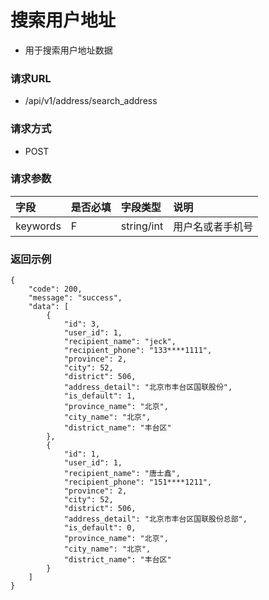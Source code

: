 # 搜索用户地址

* 用于搜索用户地址数据

### 请求URL

* /api/v1/address/search_address

### 请求方式
* POST
### 请求参数

| 字段       | 是否必填 | 字段类型       | 说明 |
|:---------|:-----|:-----------|:--|
| keywords | F    | string/int | 用户名或者手机号 |

### 返回示例

```
{
    "code": 200,
    "message": "success",
    "data": [
        {
            "id": 3,
            "user_id": 1,
            "recipient_name": "jeck",
            "recipient_phone": "133****1111",
            "province": 2,
            "city": 52,
            "district": 506,
            "address_detail": "北京市丰台区国联股份",
            "is_default": 1,
            "province_name": "北京",
            "city_name": "北京",
            "district_name": "丰台区"
        },
        {
            "id": 1,
            "user_id": 1,
            "recipient_name": "唐士鑫",
            "recipient_phone": "151****1211",
            "province": 2,
            "city": 52,
            "district": 506,
            "address_detail": "北京市丰台区国联股份总部",
            "is_default": 0,
            "province_name": "北京",
            "city_name": "北京",
            "district_name": "丰台区"
        }
    ]
}
```
